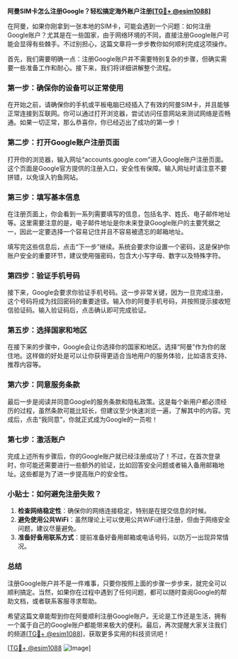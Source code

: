 **阿曼SIM卡怎么注册Google？轻松搞定海外账户注册[[TG💪+ @esim1088](https://t.me/s/esim1088)]**

在阿曼，如果你刚拿到一张本地的SIM卡，可能会遇到一个问题：如何注册Google账户？尤其是在一些国家，由于网络环境的不同，直接注册Google账户可能会显得有些棘手。不过别担心，这篇文章将一步步教你如何顺利完成这项操作。

首先，我们需要明确一点：注册Google账户并不需要特别复杂的步骤，但确实需要一些准备工作和耐心。接下来，我们将详细讲解整个流程。

### **第一步：确保你的设备可以正常使用**

在开始之前，请确保你的手机或平板电脑已经插入了有效的阿曼SIM卡，并且能够正常连接到互联网。你可以通过打开浏览器，尝试访问任意网站来测试网络是否畅通。如果一切正常，那么恭喜你，你已经迈出了成功的第一步！

### **第二步：打开Google账户注册页面**

打开你的浏览器，输入网址“accounts.google.com”进入Google账户注册页面。这个页面是Google官方提供的注册入口，安全性有保障。输入网址时请注意不要拼错，以免误入钓鱼网站。

### **第三步：填写基本信息**

在注册页面上，你会看到一系列需要填写的信息，包括名字、姓氏、电子邮件地址等。这里需要注意的是，电子邮件地址是你未来登录Google账户的主要凭据之一，因此一定要选择一个容易记住并且不容易被遗忘的邮箱地址。

填写完这些信息后，点击“下一步”继续。系统会要求你设置一个密码，这是保护你账户安全的重要环节，建议使用强密码，包含大小写字母、数字以及特殊字符。

### **第四步：验证手机号码**

接下来，Google会要求你验证手机号码。这一步非常关键，因为一旦完成注册，这个号码将成为找回密码的重要途径。输入你的阿曼手机号码，并按照提示接收短信验证码。输入验证码后，点击确认即可完成验证。

### **第五步：选择国家和地区**

在接下来的步骤中，Google会让你选择你的国家和地区。选择“阿曼”作为你的居住地。这样做的好处是可以让你获得更适合当地用户的服务体验，比如语言支持、推荐内容等。

### **第六步：同意服务条款**

最后一步是阅读并同意Google的服务条款和隐私政策。这是每个新用户都必须经历的过程，虽然条款可能比较长，但建议至少快速浏览一遍，了解其中的内容。完成后，点击“我同意”，你就正式成为Google的一员啦！

### **第七步：激活账户**

完成上述所有步骤后，你的Google账户就已经注册成功了！不过，在首次登录时，你可能还需要进行一些额外的验证，比如回答安全问题或者输入备用邮箱地址。这些都是为了进一步提高账户的安全性。

### **小贴士：如何避免注册失败？**

1. **检查网络稳定性**：确保你的网络连接稳定，特别是在提交信息的时候。
2. **避免使用公共WiFi**：虽然理论上可以使用公共WiFi进行注册，但由于网络安全问题，建议尽量避免。
3. **准备好备用联系方式**：提前准备好备用邮箱或电话号码，以防万一出现异常情况。

### **总结**

注册Google账户并不是一件难事，只要你按照上面的步骤一步步来，就完全可以顺利搞定。当然，如果你在过程中遇到了任何问题，都可以随时查阅Google的帮助文档，或者联系客服寻求帮助。

希望这篇文章能帮到你在阿曼顺利注册Google账户。无论是工作还是生活，拥有一个属于自己的Google账户都能带来极大的便利。最后，再次提醒大家关注我们的频道[[TG💪+ @esim1088](https://t.me/s/esim1088)]，获取更多实用的科技资讯吧！

[[TG💪+ @esim1088](https://t.me/s/esim1088) ![Image](https://i.postimg.cc/4NQfJmqS/Snipaste-2025-05-13-00-14-12.png)]
